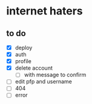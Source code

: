 # internet haters

## to do

- [x] deploy
- [x] auth
- [x] profile
- [x] delete account
  - [ ] with message to confirm
- [ ] edit pfp and username
- [ ] 404
- [ ] error
